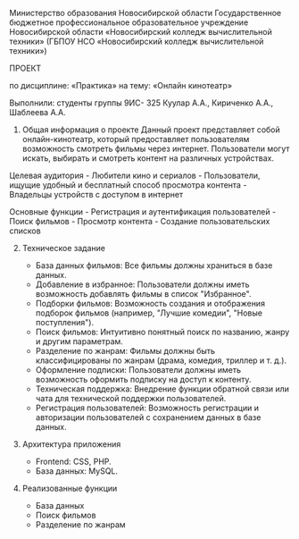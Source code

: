 Министерство образования Новосибирской области
Государственное бюджетное профессиональное образовательное учреждение
Новосибирской области
«Новосибирский колледж вычислительной техники»
(ГБПОУ НСО «Новосибирский колледж вычислительной техники»)

ПРОЕКТ

по дисциплине: «Практика»
на тему: «Онлайн кинотеатр»

Выполнили: студенты
группы 9ИС- 325 Куулар А.А.,  Кириченко А.А., Шаблеева А.А.

1. Общая информация о проекте
    Данный проект представляет собой онлайн-кинотеатр, который предоставляет пользователям возможность смотреть фильмы через интернет. Пользователи могут искать, выбирать и смотреть контент на различных устройствах. 

Целевая аудитория
    - Любители кино и сериалов
    - Пользователи, ищущие удобный и бесплатный способ просмотра контента
    - Владельцы устройств с доступом в интернет

Основные функции
    - Регистрация и аутентификация пользователей
    - Поиск фильмов
    - Просмотр контента
    - Создание пользовательских списков

2. Техническое задание
    - База данных фильмов: Все фильмы должны храниться в базе данных.
    - Добавление в избранное: Пользователи должны иметь возможность добавлять фильмы в список "Избранное".
    - Подборки фильмов: Возможность создания и отображения подборок фильмов (например, "Лучшие комедии", "Новые поступления").
    - Поиск фильмов: Интуитивно понятный поиск по названию, жанру и другим параметрам.
    - Разделение по жанрам: Фильмы должны быть классифицированы по жанрам (драма, комедия, триллер и т. д.).
    - Оформление подписки: Пользователи должны иметь возможность оформить подписку на доступ к контенту.
    - Техническая поддержка: Внедрение функции обратной связи или чата для технической поддержки пользователей.
    - Регистрация пользователей: Возможность регистрации и авторизации пользователей с сохранением данных в базе данных.

3. Архитектура приложения
    - Frontend: CSS, PHP.
    - База данных: MySQL.

4. Реализованные функции
    - База данных
    - Поиск фильмов
    - Разделение по жанрам
